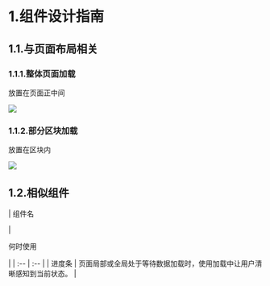 # 1.**组件设计指南**

## 1.1.与页面布局相关

### 1.1.1.整体页面加载

放置在页面正中间

![](https://iwiki.oa.tencent.com/download/attachments/458425044/progress%E5%B0%BA%E5%AF%B81-0918.jpg?version=1&modificationDate=1606658473000&api=v2)

### 1.1.2.部分区块加载

放置在区块内

![](https://iwiki.oa.tencent.com/download/attachments/458425044/progress%E5%B0%BA%E5%AF%B83-0918.jpg?version=1&modificationDate=1606658473000&api=v2)

## 1.2.相似组件

| 
组件名

 | 

何时使用

 |
| :-- | :-- |
| 进度条 | 页面局部或全局处于等待数据加载时，使用加载中让用户清晰感知到当前状态。 |

